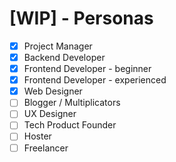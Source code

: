 # [WIP] - Personas


- [x] Project Manager
- [x] Backend Developer
- [x] Frontend Developer - beginner
- [x] Frontend Developer - experienced
- [x] Web Designer
- [ ] Blogger / Multiplicators
- [ ] UX Designer
- [ ] Tech Product Founder
- [ ] Hoster
- [ ] Freelancer
